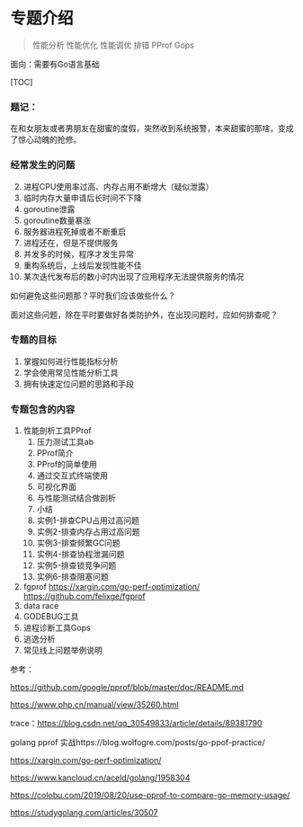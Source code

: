 # 专题介绍

> 性能分析  性能优化 性能调优 排错 PProf Gops 



面向：需要有Go语言基础



[TOC]

### 题记：

在和女朋友或者男朋友在甜蜜的度假，突然收到系统报警，本来甜蜜的那啥，变成了惊心动魄的抢修。

### 经常发生的问题

2. 进程CPU使用率过高、内存占用不断增大（疑似泄露）
3. 临时内存大量申请后长时间不下降
4. goroutine泄露
4. goroutine数量暴涨
5. 服务器进程死掉或者不断重启
6. 进程还在，但是不提供服务
7. 并发多的时候，程序才发生异常
8. 重构系统后，上线后发现性能不佳
9. 某次迭代发布后的数小时内出现了应用程序无法提供服务的情况

如何避免这些问题那？平时我们应该做些什么？

面对这些问题，除在平时要做好各类防护外，在出现问题时，应如何排查呢？

### 专题的目标

1. 掌握如何进行性能指标分析
2. 学会使用常见性能分析工具
3. 拥有快速定位问题的思路和手段

### 专题包含的内容

1. 性能剖析工具PProf
   	1. 压力测试工具ab
    2. PProf简介
    3. PProf的简单使用
    4. 通过交互式终端使用
    5. 可视化界面
    6. 与性能测试结合做剖析
    7. 小结
    8. 实例1-排查CPU占用过高问题
    9. 实例2-排查内存占用过高问题
    10. 实例3-排查频繁GC问题
    11. 实例4-排查协程泄漏问题
    12. 实例5-排查锁竞争问题
    13. 实例6-排查阻塞问题
2. fgprof   https://xargin.com/go-perf-optimization/  https://github.com/felixge/fgprof
3. data race
4. GODEBUG工具
5. 进程诊断工具Gops
6. 逃逸分析
7. 常见线上问题举例说明





参考：

https://github.com/google/pprof/blob/master/doc/README.md

https://www.php.cn/manual/view/35260.html



trace：https://blog.csdn.net/qq_30549833/article/details/89381790

golang pprof 实战https://blog.wolfogre.com/posts/go-ppof-practice/



https://xargin.com/go-perf-optimization/





https://www.kancloud.cn/aceld/golang/1958304



https://colobu.com/2019/08/20/use-pprof-to-compare-go-memory-usage/





https://studygolang.com/articles/30507